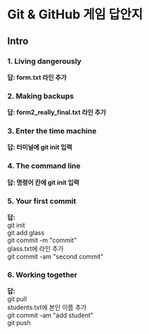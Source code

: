 # Git & GitHub 게임 답안지

## Intro

### 1. Living dangerously

**답: form.txt 라인 추가**

### 2. Making backups

**답: form2_really_final.txt 라인 추가**

### 3. Enter the time machine

**답: 터미널에 git init 입력**

### 4. The command line

**답: 명령어 칸에 git init 입력**

### 5. Your first commit

**답:**  
git init  
git add glass  
git commit -m "commit"  
glass.txt에 라인 추가  
git commit -am "second commit"

### 6. Working together

**답:**  
git pull  
students.txt에 본인 이름 추가  
git commit -am "add student"  
git push
